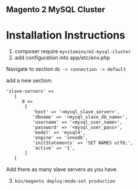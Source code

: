 ## Magento 2 MySQL Cluster
# Installation Instructions

1. composer require `myvitamins/m2-mysql-cluster`
2. add configuration into app/etc/env.php

Navigate to section `db -> connection -> default`

add a new section:

    'slave-servers' =>
       [
          0 =>
           [
              'host' => '<mysql_slave_server>',
              'dbname' => '<mysql_slave_db_name>',
              'username' => '<mysql_user_name>',
              'password' => '<mysql_user_pass>',
              'model' => 'mysql4',
              'engine' => 'innodb',
              'initStatements' => 'SET NAMES utf8;',
              'active' => '1',
           ]
       ]

Add there as many slave servers as you have.

3. `bin/magento deploy:mode:set production`
 
